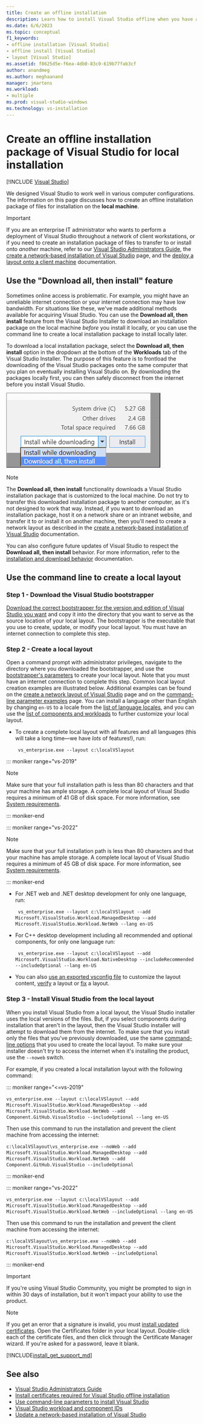 ```yaml
---
title: Create an offline installation
description: Learn how to install Visual Studio offline when you have an unreliable internet connection or low bandwidth.
ms.date: 6/6/2023
ms.topic: conceptual
f1_keywords:
- offline installation [Visual Studio]
- offline install [Visual Studio]
- layout [Visual Studio]
ms.assetid: f8625d5e-f6ea-4db0-83c0-619b77fab3cf
author: anandmeg
ms.author: meghaanand
manager: jmartens
ms.workload:
- multiple
ms.prod: visual-studio-windows
ms.technology: vs-installation
---
```

# Create an offline installation package of Visual Studio for local installation

 [!INCLUDE [Visual Studio](~/includes/applies-to-version/vs-windows-only.md)]

We designed Visual Studio to work well in various computer configurations. The information on this page discusses how to create an offline installation package of files for installation on the **local machine**.

> [!IMPORTANT]
> If you are an enterprise IT administrator who wants to perform a deployment of Visual Studio throughout a network of client workstations, or if you need to create an installation package of files to transfer to or install onto _another_ machine, refer to our [Visual Studio Administrators Guide](https://aka.ms/vs/admin/guide), the [create a network-based installation of Visual Studio](create-a-network-installation-of-visual-studio.md) page, and the [deploy a layout onto a client machine](deploy-a-layout-onto-a-client-machine.md) documentation.

## Use the "Download all, then install" feature
Sometimes online access is problematic. For example, you might have an unreliable internet connection or your internet connection may have low bandwidth. For situations like these, we've made additional methods available for acquiring Visual Studio. You can use the **Download all, then install** feature from the Visual Studio Installer to download an installation package on the local machine _before_ you install it locally, or you can use the command line to create a local installation package to install locally later.

To download a local installation package, select the **Download all, then install** option in the dropdown at the bottom of the **Workloads** tab of the Visual Studio Installer. The purpose of this feature is to frontload the downloading of the Visual Studio packages onto the same computer that you plan on eventually installing Visual Studio on. By downloading the packages locally first, you can then safely disconnect from the internet before you install Visual Studio.

   ![The "Download all, then install" option](media/vs-2019/download-all-then-install-from-installer.png)

> [!NOTE]
> The **Download all, then install** functionality downloads a Visual Studio installation package that is customized to the local machine. Do not try to transfer this downloaded installation package to another computer, as it's not designed to work that way. Instead, if you want to download an installation package, host it on a network share or an intranet website, and transfer it to or install it on another machine, then you'll need to create a network layout as described in the [create a network-based installation of Visual Studio](create-a-network-installation-of-visual-studio.md) documentation.

You can also configure future updates of Visual Studio to respect the **Download all, then install** behavior. For more information, refer to the [installation and download behavior](/visualstudio/install/update-visual-studio?#installation-and-download-behaviors-1) documentation.

## Use the command line to create a local layout

### Step 1 - Download the Visual Studio bootstrapper

[Download the correct bootstrapper for the version and edition of Visual Studio you want](create-a-network-installation-of-visual-studio.md#download-the-visual-studio-bootstrapper-to-create-the-layout) and copy it into the directory that you want to serve as the source location of your local layout. The bootstrapper is the executable that you use to create, update, or modify your local layout. You must have an internet connection to complete this step. 

### Step 2 - Create a local layout

Open a command prompt with administrator privileges, navigate to the directory where you downloaded the bootstrapper, and use the [bootstrapper's parameters](use-command-line-parameters-to-install-visual-studio.md#layout-command-and-command-line-parameters) to create your local layout. Note that you must have an internet connection to complete this step. Common local layout creation examples are illustrated below. Additional examples can be found on the [create a network layout of Visual Studio](create-a-network-installation-of-visual-studio.md#configure-the-contents-of-a-layout) page and on the [command-line parameter examples](command-line-parameter-examples.md#using---layout-to-create-a-network-layout-or-a-local-cache) page. You can install a language other than English by changing `en-US` to a locale from the [list of language locales](use-command-line-parameters-to-install-visual-studio.md#list-of-language-locales), and you can use the [list of components and workloads](workload-and-component-ids.md) to further customize your local layout.

- To create a complete local layout with all features and all languages (this will take a long time&mdash;we have _lots_ of features!), run:

   ```shell
    vs_enterprise.exe --layout c:\localVSlayout
    ```
::: moniker range="vs-2019"

   > [!NOTE]
   > Make sure that your full installation path is less than 80 characters and that your machine has ample storage. A complete local layout of Visual Studio requires a minimum of 41 GB of disk space. For more information, see [System requirements](/visualstudio/releases/2019/system-requirements/).

::: moniker-end

::: moniker range="vs-2022"

   > [!NOTE]
   > Make sure that your full installation path is less than 80 characters and that your machine has ample storage. A complete local layout of Visual Studio requires a minimum of 45 GB of disk space. For more information, see [System requirements](/visualstudio/releases/2022/system-requirements/).

::: moniker-end

- For .NET web and .NET desktop development for only one language, run:

   ```shell
    vs_enterprise.exe --layout c:\localVSlayout --add Microsoft.VisualStudio.Workload.ManagedDesktop --add Microsoft.VisualStudio.Workload.NetWeb --lang en-US
    ```
    
- For C++ desktop development including all recommended and optional components, for only one language run:

   ```shell
    vs_enterprise.exe --layout c:\localVSlayout --add Microsoft.VisualStudio.Workload.NativeDesktop --includeRecommended --includeOptional --lang en-US 
    ```
    
- You can also [use an exported vsconfig file](create-a-network-installation-of-visual-studio.md#use-a-vsconfig-file-to-customize-the-contents-of-your-layout) to customize the layout content, [verify](create-a-network-installation-of-visual-studio.md?#verify-a-layout) a layout or [fix](create-a-network-installation-of-visual-studio.md?#fix-a-layout) a layout.


### Step 3 - Install Visual Studio from the local layout
When you install Visual Studio from a local layout, the Visual Studio installer uses the local versions of the files. But, if you select components during installation that aren't in the layout, then the Visual Studio installer will attempt to download them from the internet. To make sure that you install only the files that you've previously downloaded, use the same [command-line options](use-command-line-parameters-to-install-visual-studio.md) that you used to create the local layout. To make sure your installer doesn't try to access the internet when it's installing the product, use the `--noweb` switch.

For example, if you created a local installation layout with the following command:

::: moniker range="<=vs-2019"

```shell
vs_enterprise.exe --layout c:\localVSlayout --add Microsoft.VisualStudio.Workload.ManagedDesktop --add Microsoft.VisualStudio.Workload.NetWeb --add Component.GitHub.VisualStudio --includeOptional --lang en-US
```

Then use this command to run the installation and prevent the client machine from accessing the internet:

```shell
c:\localVSlayout\vs_enterprise.exe --noWeb --add Microsoft.VisualStudio.Workload.ManagedDesktop --add Microsoft.VisualStudio.Workload.NetWeb --add Component.GitHub.VisualStudio --includeOptional
```

::: moniker-end

::: moniker range="vs-2022"

```shell
vs_enterprise.exe --layout c:\localVSlayout --add Microsoft.VisualStudio.Workload.ManagedDesktop --add Microsoft.VisualStudio.Workload.NetWeb --includeOptional --lang en-US
```

Then use this command to run the installation and prevent the client machine from accessing the internet:

```shell
c:\localVSlayout\vs_enterprise.exe --noWeb --add Microsoft.VisualStudio.Workload.ManagedDesktop --add Microsoft.VisualStudio.Workload.NetWeb --includeOptional
```

::: moniker-end

> [!IMPORTANT]
> If you're using Visual Studio Community, you might be prompted to sign in within 30 days of installation, but it won't impact your ability to use the product.

> [!NOTE]
> If you get an error that a signature is invalid, you must [install updated certificates](install-certificates-for-visual-studio-offline.md). Open the Certificates folder in your local layout. Double-click each of the certificate files, and then click through the Certificate Manager wizard. If you're asked for a password, leave it blank.


[!INCLUDE[install_get_support_md](includes/install_get_support_md.md)]

## See also

- [Visual Studio Administrators Guide](https://aka.ms/vs/admin/guide)
- [Install certificates required for Visual Studio offline installation](../install/install-certificates-for-visual-studio-offline.md)
- [Use command-line parameters to install Visual Studio](use-command-line-parameters-to-install-visual-studio.md)
- [Visual Studio workload and component IDs](workload-and-component-ids.md)
- [Update a network-based installation of Visual Studio](update-a-network-installation-of-visual-studio.md)
